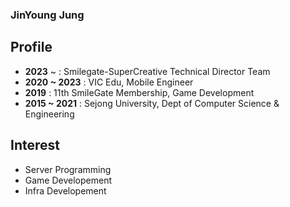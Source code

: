 ### JinYoung Jung
## Profile
+ **2023** ~ : Smilegate-SuperCreative Technical Director Team
+ **2020 ~ 2023** : VIC Edu, Mobile Engineer
+ **2019** : 11th SmileGate Membership, Game Development
+ **2015 ~ 2021** : Sejong University, Dept of Computer Science & Engineering

## Interest
+ Server Programming
+ Game Developement
+ Infra Developement
